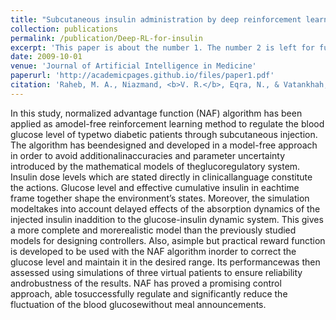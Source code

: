 ```yaml
---
title: "Subcutaneous insulin administration by deep reinforcement learning for blood glucose level control of type-2 diabetic patients"
collection: publications
permalink: /publication/Deep-RL-for-insulin
excerpt: 'This paper is about the number 1. The number 2 is left for future work.'
date: 2009-10-01
venue: 'Journal of Artificial Intelligence in Medicine'
paperurl: 'http://academicpages.github.io/files/paper1.pdf'
citation: 'Raheb, M. A., Niazmand, <b>V. R.</b>, Eqra, N., & Vatankhah, R. (2021). &quot;Subcutaneous insulin administration by deep reinforcement learning for blood glucose level control of type-2 diabetic patients.&quot; <i>Journal of Artificial Intelligence in Medicine</i>. 1(1).'
---
```

In this study, normalized advantage function (NAF) algorithm has been applied as amodel-free reinforcement learning method to regulate the blood glucose level of typetwo diabetic patients through subcutaneous injection. The algorithm has beendesigned and developed in a model-free approach in order to avoid additionalinaccuracies and parameter uncertainty introduced by the mathematical models of theglucoregulatory system. Insulin dose levels which are stated directly in clinicallanguage constitute the actions. Glucose level and effective cumulative insulin in eachtime frame together shape the environment’s states. Moreover, the simulation modeltakes into account delayed effects of the absorption dynamics of the injected insulin inaddition to the glucose-insulin dynamic system. This gives a more complete and morerealistic model than the previously studied models for designing controllers. Also, asimple but practical reward function is developed to be used with the NAF algorithm inorder to correct the glucose level and maintain it in the desired range. Its performancewas then assessed using simulations of three virtual patients to ensure reliability androbustness of the results. NAF has proved a promising control approach, able tosuccessfully regulate and significantly reduce the fluctuation of the blood glucosewithout meal announcements.



<!-- Recommended citation: •	Raheb, M. A., Niazmand, V. R., Eqra, N., & Vatankhah, R. (2021). "Subcutaneous insulin administration by deep reinforcement learning for blood glucose level control of type-2 diabetic patients." <i>Journal of Artificial Intelligence in Medicine</i>. 1(1). -->
